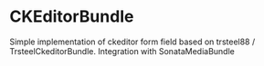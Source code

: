 CKEditorBundle
==============

Simple implementation of ckeditor form field based on trsteel88 / TrsteelCkeditorBundle. Integration with SonataMediaBundle